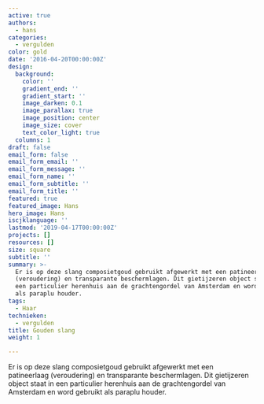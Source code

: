 ```yaml
---
active: true
authors:
  - hans
categories:
  - vergulden
color: gold
date: '2016-04-20T00:00:00Z'
design:
  background:
    color: ''
    gradient_end: ''
    gradient_start: ''
    image_darken: 0.1
    image_parallax: true
    image_position: center
    image_size: cover
    text_color_light: true
  columns: 1
draft: false
email_form: false
email_form_email: ''
email_form_message: ''
email_form_name: ''
email_form_subtitle: ''
email_form_title: ''
featured: true
featured_image: Hans
hero_image: Hans
iscjklanguage: ''
lastmod: '2019-04-17T00:00:00Z'
projects: []
resources: []
size: square
subtitle: ''
summary: >-
  Er is op deze slang composietgoud gebruikt afgewerkt met een patineerlaag
  (veroudering) en transparante beschermlagen. Dit gietijzeren object staat in
  een particulier herenhuis aan de grachtengordel van Amsterdam en word gebruikt
  als paraplu houder.
tags:
  - Haar
technieken:
  - vergulden
title: Gouden slang
weight: 1

---
```


Er is op deze slang composietgoud gebruikt afgewerkt met een patineerlaag (veroudering) en transparante beschermlagen. Dit gietijzeren object staat in een particulier herenhuis aan de grachtengordel van Amsterdam en word gebruikt als paraplu houder.